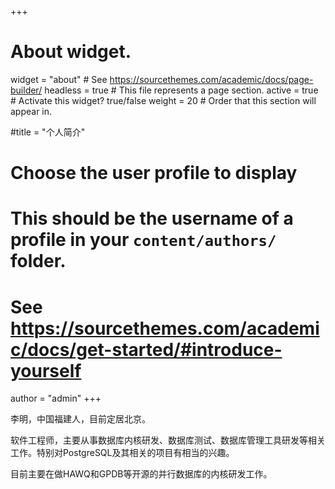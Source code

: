 +++
# About widget.
widget = "about"  # See https://sourcethemes.com/academic/docs/page-builder/
headless = true  # This file represents a page section.
active = true  # Activate this widget? true/false
weight = 20  # Order that this section will appear in.

#title = "个人简介"

# Choose the user profile to display
# This should be the username of a profile in your `content/authors/` folder.
# See https://sourcethemes.com/academic/docs/get-started/#introduce-yourself
author = "admin"
+++

李明，中国福建人，目前定居北京。

软件工程师，主要从事数据库内核研发、数据库测试、数据库管理工具研发等相关工作。特别对PostgreSQL及其相关的项目有相当的兴趣。

目前主要在做HAWQ和GPDB等开源的并行数据库的内核研发工作。